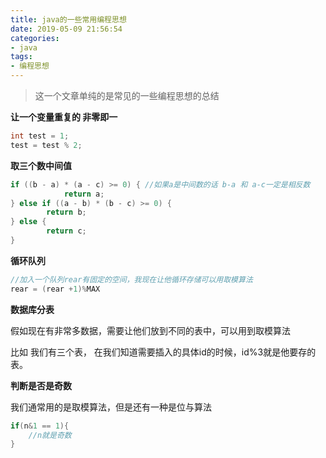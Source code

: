 ```yaml
---
title: java的一些常用编程思想
date: 2019-05-09 21:56:54
categories:
- java
tags:
- 编程思想
---
```


> 这一个文章单纯的是常见的一些编程思想的总结

<!-- more -->

**让一个变量重复的 非零即一**

```java
int test = 1;
test = test % 2;

```



**取三个数中间值**

```java
if ((b - a) * (a - c) >= 0) { //如果a是中间数的话 b-a 和 a-c一定是相反数
			return a;
} else if ((a - b) * (b - c) >= 0) {
		return b;
} else {
		return c;
}
```



 **循环队列**

```java
//加入一个队列rear有固定的空间，我现在让他循环存储可以用取模算法
rear = (rear +1)%MAX
```



**数据库分表**

假如现在有非常多数据，需要让他们放到不同的表中，可以用到取模算法

比如  我们有三个表， 在我们知道需要插入的具体id的时候，id%3就是他要存的表。

**判断是否是奇数**

我们通常用的是取模算法，但是还有一种是位与算法

```java
if(n&1 == 1){
    //n就是奇数
}
```

